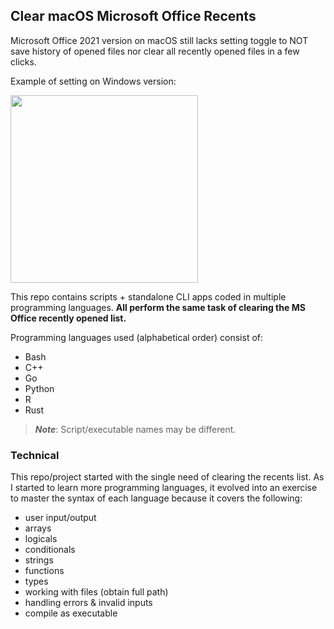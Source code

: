## Clear macOS Microsoft Office Recents

Microsoft Office 2021 version on macOS still lacks setting toggle to NOT save history of opened files nor clear all recently opened files in a few clicks.

Example of setting on Windows version:

<img src="https://www.makeuseof.com/wp-content/uploads/2018/03/Word-Disable-Recent-Documents.jpg" height=300>

This repo contains scripts + standalone CLI apps coded in multiple programming languages. __All perform the same task of clearing the MS Office recently opened list.__

Programming languages used (alphabetical order) consist of:

- Bash
- C++
- Go
- Python
- R
- Rust

> ***Note***: Script/executable names may be different.

### Technical

This repo/project started with the single need of clearing the recents list. As I started to learn more programming languages, it evolved into an exercise to master the syntax of each language because it covers the following:

- user input/output
- arrays
- logicals
- conditionals
- strings
- functions
- types
- working with files (obtain full path)
- handling errors & invalid inputs
- compile as executable
